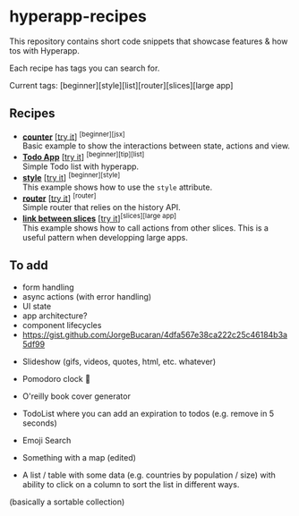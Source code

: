 # hyperapp-recipes

This repository contains short code snippets that showcase features & how tos with Hyperapp.

Each recipe has tags you can search for.

Current tags: [beginner][style][list][router][slices][large app]

## Recipes

* **[counter](./counter.js)** [[try it](https://www.hyperstart.io/artifacts/NYAw2ak7y3R75uHzHWydyk5cViH3-ZB0sSq0VviHwE3PK)] <sup>[beginner][jsx]</sup>  
  Basic example to show the interactions between state, actions and view.
* **[Todo App](./todo.js)** [[try it](https://www.hyperstart.io/artifacts/NYAw2ak7y3R75uHzHWydyk5cViH3-D1WPCuSI9lseef96)] <sup>[beginner][tip][list]</sup>  
  Simple Todo list with hyperapp.
* **[style](./style.js)** [[try it](https://www.hyperstart.io/artifacts/NYAw2ak7y3R75uHzHWydyk5cViH3-x6HI0o8Q2jYAZvK8)] <sup>[beginner][style]</sup>  
  This example shows how to use the `style` attribute.
* **[router](./router)** [[try it](https://www.hyperstart.io/artifacts/NYAw2ak7y3R75uHzHWydyk5cViH3-mXXHQq4S06S2Uo7u)] <sup>[router]</sup>  
  Simple router that relies on the history API.
* **[link between slices](./slices.js)** [[try it](https://www.hyperstart.io/artifacts/NYAw2ak7y3R75uHzHWydyk5cViH3-SCMgWopKZGsi3Sm6)]<sup>[slices][large app]</sup>  
  This example shows how to call actions from other slices. This is a useful pattern when developping large apps.

## To add

* form handling
* async actions (with error handling)
* UI state
* app architecture?
* component lifecycles
* https://gist.github.com/JorgeBucaran/4dfa567e38ca222c25c46184b3a5df99

- Slideshow (gifs, videos, quotes, html, etc. whatever)
- Pomodoro clock :tomato:
- O'reilly book cover generator
- TodoList where you can add an expiration to todos (e.g. remove in 5 seconds)
- Emoji Search
- Something with a map (edited)

- A list / table with some data (e.g. countries by population / size) with ability to click on a column to sort the list in different ways.

(basically a sortable collection)

